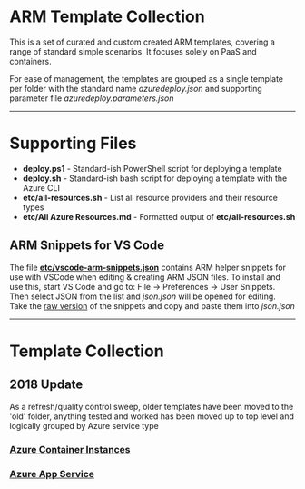 # ARM Template Collection

This is a set of curated and custom created ARM templates, covering a range of standard simple scenarios. It focuses solely on PaaS and containers. 

For ease of management, the templates are grouped as a single template per folder with the standard name *azuredeploy.json* and supporting parameter file *azuredeploy.parameters.json*

---

# Supporting Files
- **deploy.ps1** - Standard-ish PowerShell script for deploying a template
- **deploy.sh**  - Standard-ish bash script for deploying a template with the Azure CLI
- **etc/all-resources.sh** - List all resource providers and their resource types
- **etc/All Azure Resources.md** - Formatted output of **etc/all-resources.sh**

## ARM Snippets for VS Code
The file [**etc/vscode-arm-snippets.json**](etc/vscode-arm-snippets.json) contains ARM helper snippets for use with VSCode when editing & creating ARM JSON files. To install and use this, start VS Code and go to: File -> Preferences -> User Snippets. Then select JSON from the list and *json.json* will be opened for editing. Take the [raw version](https://raw.githubusercontent.com/benc-uk/azure-arm/master/etc/vscode-arm-snippets.json) of the snippets and copy and paste them into *json.json*

---

# Template Collection

## 2018 Update
As a refresh/quality control sweep, older templates have been moved to the 'old' folder, anything tested and worked has been moved up to top level and logically grouped by Azure service type

### [Azure Container Instances](container-instances/)

### [Azure App Service](app-service/)


